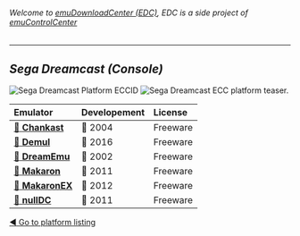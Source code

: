 ###### Welcome to [emuDownloadCenter (EDC)](https://github.com/PhoenixInteractiveNL/emuDownloadCenter/wiki/), EDC is a side project of [emuControlCenter](https://github.com/PhoenixInteractiveNL/emuControlCenter/wiki/)
***
## _Sega Dreamcast (Console)_
![](https://raw.githubusercontent.com/wiki/PhoenixInteractiveNL/emuDownloadCenter/images_platform/ecc_dc_cell.png "Sega Dreamcast Platform ECCID")
![](https://raw.githubusercontent.com/wiki/PhoenixInteractiveNL/emuDownloadCenter/images_platform/ecc_dc_teaser.png "Sega Dreamcast ECC platform teaser.")

| Emulator | Developement | License |
|:---------|:-------------|:--------|
| [:file_folder: **Chankast**](https://github.com/PhoenixInteractiveNL/emuDownloadCenter/wiki/Emulator-chankast#menu) | :red_circle: 2004 | Freeware |
| [:file_folder: **Demul**](https://github.com/PhoenixInteractiveNL/emuDownloadCenter/wiki/Emulator-demul#menu) | :large_blue_circle: 2016 | Freeware |
| [:file_folder: **DreamEmu**](https://github.com/PhoenixInteractiveNL/emuDownloadCenter/wiki/Emulator-dreamemu#menu) | :red_circle: 2002 | Freeware |
| [:file_folder: **Makaron**](https://github.com/PhoenixInteractiveNL/emuDownloadCenter/wiki/Emulator-makaron#menu) | :red_circle: 2011 | Freeware |
| [:file_folder: **MakaronEX**](https://github.com/PhoenixInteractiveNL/emuDownloadCenter/wiki/Emulator-makaronex#menu) | :red_circle: 2012 | Freeware |
| [:file_folder: **nullDC**](https://github.com/PhoenixInteractiveNL/emuDownloadCenter/wiki/Emulator-nulldc#menu) | :red_circle: 2011 | Freeware |

[:arrow_backward: Go to platform listing](https://github.com/PhoenixInteractiveNL/emuDownloadCenter/wiki/EDC-Platform-List)
